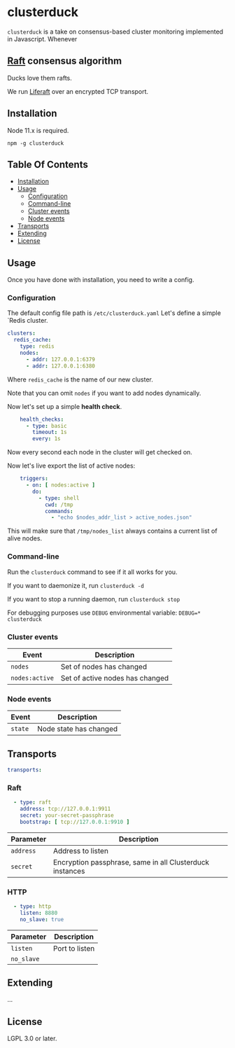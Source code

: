 # clusterduck

`clusterduck` is a take on consensus-based cluster monitoring implemented in Javascript. Whenever

## [Raft] consensus algorithm

Ducks love them rafts.

We run [Liferaft] over an encrypted TCP transport.

## Installation

Node 11.x is required.

```
npm -g clusterduck
```

## Table Of Contents

- [Installation](#installation)
- [Usage](#usage)
    - [Configuration](#configuration)
    - [Command-line](#command-line)
    - [Cluster events](#cluster-events)
    - [Node events](#node-events)
- [Transports](#transports)
- [Extending](#extending)
- [License](#license)

## Usage

Once you have done with installation, you need to write a config.

### Configuration

The default config file path is `/etc/clusterduck.yaml`
Let's define a simple `Redis cluster.

```yaml
clusters:
  redis_cache:
    type: redis
    nodes:
      - addr: 127.0.0.1:6379
      - addr: 127.0.0.1:6380
```

Where `redis_cache` is the name of our new cluster.

Note that you can omit `nodes` if you want to add nodes dynamically.

Now let's set up a simple __health check__.

```yaml
    health_checks:
      - type: basic
        timeout: 1s
        every: 1s
```

Now every second each node in the cluster will get checked on.

Now let's live export the list of active nodes:

```yaml
    triggers:
      - on: [ nodes:active ]
        do:
          - type: shell
            cwd: /tmp
            commands:
              - "echo $nodes_addr_list > active_nodes.json"
```

This will make sure that `/tmp/nodes_list` always contains a current list of alive nodes.

### Command-line

Run the  `clusterduck` command to see if it all works for you.

If you want to daemonize it, run `clusterduck -d`

If you want to stop a running daemon, run `clusterduck stop`

For debugging purposes use `DEBUG` environmental variable:
`DEBUG=* clusterduck`



### Cluster events

Event               | Description
--------------------|------------------------------------------------------
`nodes`             | Set of nodes has changed
`nodes:active`      | Set of active nodes has changed

### Node events

Event               | Description
--------------------|------------------------------------------------------
`state`             | Node state has changed

## Transports

```yaml
transports:
````

### Raft

```yaml
  - type: raft
    address: tcp://127.0.0.1:9911
    secret: your-secret-passphrase
    bootstrap: [ tcp://127.0.0.1:9910 ]
```

Parameter           | Description
--------------------|------------------------------------------------------
`address`           | Address to listen
`secret`            | Encryption passphrase, same in all Clusterduck instances

### HTTP

```yaml
  - type: http
    listen: 8880
    no_slave: true
```
Parameter           | Description
--------------------|------------------------------------------------------
`listen`            | Port to listen
`no_slave`          | 

## Extending

...

## License

LGPL 3.0 or later.

[Raft]: https://ramcloud.stanford.edu/raft.pdf

[Liferaft]: https://github.com/unshiftio/liferaft
